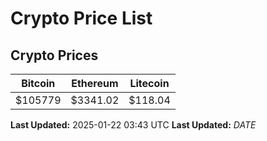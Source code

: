 # Crypto Price List

## Crypto Prices
| Bitcoin | Ethereum | Litecoin |
| ------- | -------- | -------- |
| $105779 | $3341.02 | $118.04 |
**Last Updated:** 2025-01-22 03:43 UTC
**Last Updated:** $DATE$
